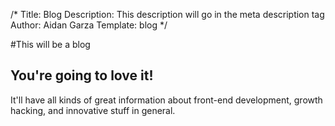 /*
Title: Blog
Description: This description will go in the meta description tag
Author: Aidan Garza
Template: blog
*/

#This will be a blog
## You're going to love it!

It'll have all kinds of great information about front-end development, growth hacking, and innovative stuff in general.